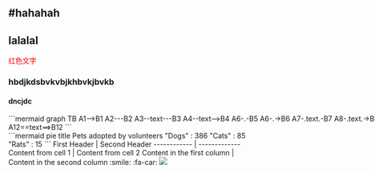 #hahahah
---
## lalalal
<span style="color: red;">红色文字</span>
### hbdjkdsbvkvbjkhbvkjbvkb
#### dncjdc
<div style="overflow:auto;width:1000px;">
```mermaid
graph TB
  A1-->B1
  A2---B2
  A3--text---B3
  A4--text-->B4
  A6-.-B5
  A6-.->B6
  A7-.text.-B7
  A8-.text.->B8
  A9===B9
  A10==>B10
  A11==text===B11
  A12==text==>B12
```
</div>
```mermaid
pie title Pets adopted by volunteers
    "Dogs" : 386
    "Cats" : 85
    "Rats" : 15
```
First Header | Second Header
------------ | -------------
Content from cell 1 | Content from cell 2
Content in the first column | Content in the second column
:smile:
:fa-car:

<img src="https://wx1.sinaimg.cn/large/0076Nxwnly1g4f7d54jldg306e05wkjh.jpg">
